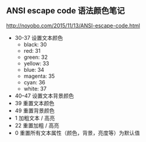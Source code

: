 #


## ANSI escape code 语法颜色笔记

http://noyobo.com/2015/11/13/ANSI-escape-code.html

- 30-37 设置文本颜色
    * black: 30
    * red: 31
    * green: 32
    * yellow: 33
    * blue: 34
    * magenta: 35
    * cyan: 36
    * white: 37
- 40–47 设置文本背景颜色
- 39 重置文本颜色
- 49 重置背景颜色
- 1 加粗文本 / 高亮
- 22 重置加粗 / 高亮
- 0 重置所有文本属性（颜色，背景，亮度等）为默认值

